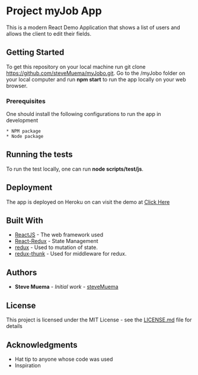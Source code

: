 # Project myJob App

This is a modern React Demo Application that shows a list of users and allows the client to edit their fields. 

## Getting Started

To get this repository on your local machine run git clone https://github.com/steveMuema/myJobo.git.
Go to the /myJobo folder on your local computer and run **npm start** to run the app locally on your web browser. 

### Prerequisites

One should install the following configurations to run the app in development

```
* NPM package
* Node package
```


## Running the tests

To run the test locally, one can run **node scripts/test/js**.


## Deployment

The app is deployed on Heroku on can visit the demo at [Click Here](https://aqueous-scrubland-45911.herokuapp.com/)

## Built With

* [ReactJS](https://reactjs.org/docs/getting-started.html) - The web framework used
* [React-Redux](https://react-redux.js.org/introduction/quick-start) - State Management
* [redux](https://redux.js.org/introduction/getting-started/) - Used to mutation of state.
* [redux-thunk](https://github.com/reduxjs/redux-thunk) - Used for middleware for redux.



## Authors

* **Steve Muema** - *Initial work* - [steveMuema](https://github.com/steveMuema)


## License

This project is licensed under the MIT License - see the [LICENSE.md](LICENSE.md) file for details

## Acknowledgments

* Hat tip to anyone whose code was used
* Inspiration
